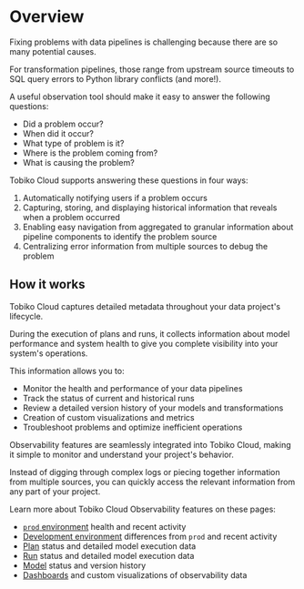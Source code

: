 # Overview

Fixing problems with data pipelines is challenging because there are so many potential causes.

For transformation pipelines, those range from upstream source timeouts to SQL query errors to Python library conflicts (and more!).

A useful observation tool should make it easy to answer the following questions:

- Did a problem occur?
- When did it occur?
- What type of problem is it?
- Where is the problem coming from?
- What is causing the problem?

Tobiko Cloud supports answering these questions in four ways:

1. Automatically notifying users if a problem occurs
2. Capturing, storing, and displaying historical information that reveals when a problem occurred
3. Enabling easy navigation from aggregated to granular information about pipeline components to identify the problem source
4. Centralizing error information from multiple sources to debug the problem

## How it works

Tobiko Cloud captures detailed metadata throughout your data project's lifecycle.

During the execution of plans and runs, it collects information about model performance and system health to give you complete visibility into your system's operations.

This information allows you to:

- Monitor the health and performance of your data pipelines
- Track the status of current and historical runs
- Review a detailed version history of your models and transformations
- Creation of custom visualizations and metrics
- Troubleshoot problems and optimize inefficient operations

Observability features are seamlessly integrated into Tobiko Cloud, making it simple to monitor and understand your project's behavior.

Instead of digging through complex logs or piecing together information from multiple sources, you can quickly access the relevant information from any part of your project.

Learn more about Tobiko Cloud Observability features on these pages:

- [`prod` environment](prod_environment.md) health and recent activity
- [Development environment](development_environment.md) differences from `prod` and recent activity
- [Plan](plan.md) status and detailed model execution data
- [Run](run.md) status and detailed model execution data
- [Model](model.md) status and version history
- [Dashboards](measures_dashboards.md) and custom visualizations of observability data
